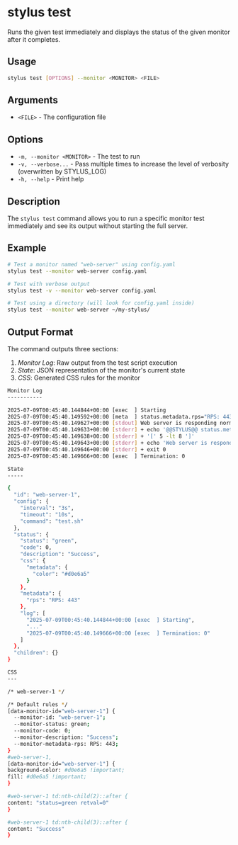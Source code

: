 # stylus test

Runs the given test immediately and displays the status of the given monitor after it completes.

## Usage

```bash
stylus test [OPTIONS] --monitor <MONITOR> <FILE>
```

## Arguments

- `<FILE>` - The configuration file

## Options

- `-m, --monitor <MONITOR>` - The test to run
- `-v, --verbose...` - Pass multiple times to increase the level of verbosity (overwritten by STYLUS_LOG)
- `-h, --help` - Print help

## Description

The `stylus test` command allows you to run a specific monitor test immediately and see its output without starting the full server.

## Example

```bash
# Test a monitor named "web-server" using config.yaml
stylus test --monitor web-server config.yaml

# Test with verbose output
stylus test -v --monitor web-server config.yaml

# Test using a directory (will look for config.yaml inside)
stylus test --monitor web-server ~/my-stylus/
```

## Output Format

The command outputs three sections:

1. _Monitor Log_: Raw output from the test script execution
2. _State_: JSON representation of the monitor's current state
3. _CSS_: Generated CSS rules for the monitor

```bash session
Monitor Log
-----------

2025-07-09T00:45:40.144844+00:00 [exec  ] Starting
2025-07-09T00:45:40.149592+00:00 [meta  ] status.metadata.rps="RPS: 443"
2025-07-09T00:45:40.149627+00:00 [stdout] Web server is responding normally
2025-07-09T00:45:40.149633+00:00 [stderr] + echo '@@STYLUS@@ status.metadata.rps="RPS: 443"'
2025-07-09T00:45:40.149638+00:00 [stderr] + '[' 5 -lt 8 ']'
2025-07-09T00:45:40.149643+00:00 [stderr] + echo 'Web server is responding normally'
2025-07-09T00:45:40.149646+00:00 [stderr] + exit 0
2025-07-09T00:45:40.149666+00:00 [exec  ] Termination: 0

State
-----

{
  "id": "web-server-1",
  "config": {
    "interval": "3s",
    "timeout": "10s",
    "command": "test.sh"
  },
  "status": {
    "status": "green",
    "code": 0,
    "description": "Success",
    "css": {
      "metadata": {
        "color": "#d0e6a5"
      }
    },
    "metadata": {
      "rps": "RPS: 443"
    },
    "log": [
      "2025-07-09T00:45:40.144844+00:00 [exec  ] Starting",
      "..."
      "2025-07-09T00:45:40.149666+00:00 [exec  ] Termination: 0"
    ]
  },
  "children": {}
}

CSS
---

/* web-server-1 */

/* Default rules */
[data-monitor-id="web-server-1"] {
  --monitor-id: "web-server-1";
  --monitor-status: green;
  --monitor-code: 0;
  --monitor-description: "Success";
  --monitor-metadata-rps: RPS: 443;
}
#web-server-1,
[data-monitor-id="web-server-1"] {
background-color: #d0e6a5 !important;
fill: #d0e6a5 !important;
}

#web-server-1 td:nth-child(2)::after {
content: "status=green retval=0"
}

#web-server-1 td:nth-child(3)::after {
content: "Success"
}
```
